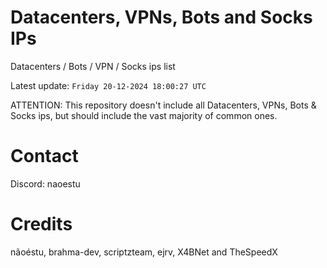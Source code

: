 # Datacenters, VPNs, Bots and Socks IPs
 
Datacenters / Bots / VPN / Socks ips list

Latest update: `Friday 20-12-2024 18:00:27 UTC` 

ATTENTION: This repository doesn't include all Datacenters, VPNs, Bots & Socks ips, 
but should include the vast majority of common ones.

# Contact
Discord: naoestu

# Credits
nãoéstu, brahma-dev, scriptzteam, ejrv, X4BNet and TheSpeedX
